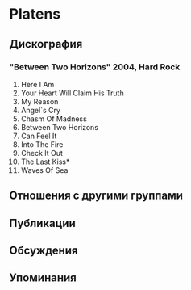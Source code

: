 # Platens



## Дискография

### "Between Two Horizons" 2004, Hard Rock

01. Here I Am
02. Your Heart Will Claim His Truth
03. My Reason
04. Angel`s Cry
05. Chasm Of Madness
06. Between Two Horizons
07. Can Feel It
08. Into The Fire
09. Check It Out
10. The Last Kiss*
11. Waves Of Sea


## Отношения с другими группами


## Публикации


## Обсуждения


## Упоминания

